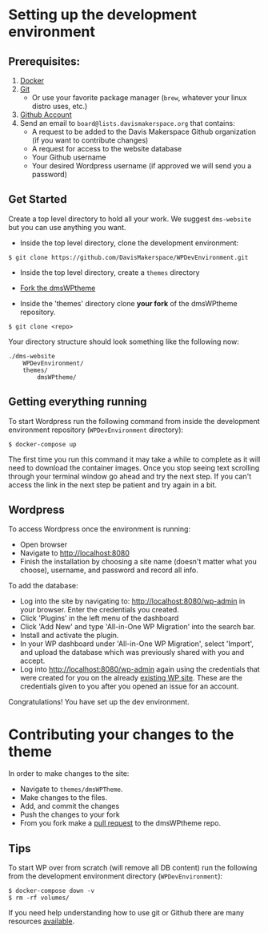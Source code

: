 # Setting up the development environment

## Prerequisites:
1. [Docker](https://www.docker.com/products/docker-desktop)
2. [Git](https://git-scm.com/downloads)
    - Or use your favorite package manager (`brew`, whatever your linux distro uses, etc.)
3. [Github Account](https://github.com/join)
4. Send an email to `board@lists.davismakerspace.org` that contains:
    - A request to be added to the Davis Makerspace Github organization (if you want to contribute changes)
    - A request for access to the website database
    - Your Github username
    - Your desired Wordpress username (if approved we will send you a password)

## Get Started

Create a top level directory to hold all your work. We suggest `dms-website` but you can use anything you want.

- Inside the top level directory, clone the development environment:

```
$ git clone https://github.com/DavisMakerspace/WPDevEnvironment.git
```

* Inside the top level directory, create a `themes` directory

* [Fork the dmsWPtheme](https://help.github.com/articles/fork-a-repo/)

* Inside the 'themes' directory clone **your fork** of the dmsWPtheme repository.

```
$ git clone <repo>
```

Your directory structure should look something like the following now:

```
./dms-website
    WPDevEnvironment/
    themes/
        dmsWPtheme/
```

## Getting everything running

To start Wordpress run the following command from inside the development environment repository (`WPDevEnvironment` directory):

```
$ docker-compose up
```

The first time you run this command it may take a while to complete as it will need to download the container images. Once you stop seeing text scrolling through your terminal window go ahead and try the next step. If you can't access the link in the next step be patient and try again in a bit.

## Wordpress

To access Wordpress once the environment is running:
- Open browser
- Navigate to [http://localhost:8080](http://localhost:8080)
- Finish the installation by choosing a site name (doesn't matter what you choose), username, and password and record all info.

To add the database:
- Log into the site by navigating to: [http://localhost:8080/wp-admin](http://localhost:8080/wp-admin) in your browser. Enter the credentials you created.
- Click 'Plugins' in the left menu of the dashboard
- Click 'Add New' and type 'All-in-One WP Migration' into the search bar.
- Install and activate the plugin.
- In your WP dashboard under 'All-in-One WP Migration', select 'Import', and upload the database which was previously shared with you and accept.
- Log into [http://localhost:8080/wp-admin](http://localhost:8080/wp-admin) again using the credentials that were created for you on the already [existing WP site](https://wp.davismakerspace.org/). These are the credentials given to you after you opened an issue for an account.

Congratulations! You have set up the dev environment.

# Contributing your changes to the theme

In order to make changes to the site:
- Navigate to `themes/dmsWPTheme`.
- Make changes to the files.
- Add, and commit the changes
- Push the changes to your fork
- From you fork make a [pull request](https://help.github.com/articles/creating-a-pull-request-from-a-fork/) to the dmsWPtheme repo.

## Tips

To start WP over from scratch (will remove all DB content) run the following from the development environment directory (`WPDevEnvironment`):

```
$ docker-compose down -v
$ rm -rf volumes/
```

If you need help understanding how to use git or Github there are many resources [available](https://help.github.com/articles/git-and-github-learning-resources/).
